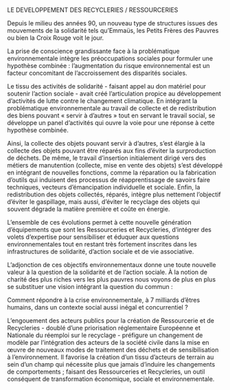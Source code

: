 LE DEVELOPPEMENT DES RECYCLERIES / RESSOURCERIES

Depuis le milieu des années 90, un nouveau type de structures issues des mouvements de la solidarité tels qu’Emmaüs, les Petits Frères des Pauvres ou bien la Croix Rouge voit le jour.

La prise de conscience grandissante face à la problématique environnementale intègre les préoccupations sociales pour formuler une hypothèse combinée : l’augmentation du risque environnemental est un facteur concomitant de l’accroissement des disparités sociales.

Le tissu des activités de solidarité - faisant appel au don matériel pour soutenir l’action sociale - avait créé l’articulation propice au développement d’activités de lutte contre le changement climatique.
En intégrant la problématique environnementale au travail de collecte et de redistribution des biens pouvant « servir à d’autres » tout en servant le travail social, se développe un panel d’activités qui ouvre la voie pour une réponse à cette hypothèse combinée.

Ainsi, la collecte des objets pouvant servir à d’autres, s’est élargie à la collecte des objets pouvant être réparés aux fins d’éviter la surproduction de déchets.
De même, le travail d’insertion initialement dirigé vers des métiers de manutention (collecte, mise en vente des objets) s’est développé en intégrant de nouvelles fonctions, comme la réparation ou la fabrication d’outils qui induisent des processus de réapprentissage de savoirs faire techniques, vecteurs d’émancipation individuelle et sociale.
Enfin, la redistribution des objets collectés, réparés, intègre plus nettement l’objectif d’éviter le gaspillage, mais aussi, d’éviter le recyclage des objets qui souvent dégrade la matière première et coûte en énergie.

L’ensemble de ces évolutions permet à cette nouvelle génération d’équipements que sont les Ressourceries et Recycleries, d’intégrer des volets d’expertise pour sensibiliser et éduquer aux questions environnementales tout en restant très fortement inscrites dans les infrastructures de solidarité, d’action sociale et de vie associative.

L’adjonction de ces objectifs environnementaux donne une toute nouvelle valeur à la question de la solidarité et de l’action sociale. À la notion de charité des plus riches vers les plus pauvres nous voyons de plus en plus se substituer une vision intégrant la question du commun :

Comment répondre à la crise environnementale, à 7 milliards d’êtres humains, dans un contexte social aussi inégal et concurrentiel ?

L’engouement des acteurs publics pour la création de Ressourcerie et de Recycleries - doublé d’une priorisation réglementaire Européenne et Nationale du réemploi sur le recyclage - préfigure un changement de modèle par l’intégration des acteurs de la société civile dans la mise en œuvre de nouveaux modes de traitement des déchets et de sensibilisation à l’environnement.
Il favorise la création d’un tissu d’acteurs de terrain au sein d’un champ qui nécessite plus que jamais d’induire les changements de comportements ; faisant des Ressourceries et Recycleries, un outil conséquent de transformation économique, sociale et environnementale.
